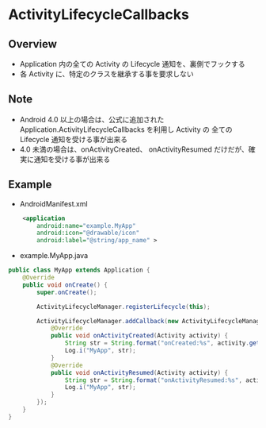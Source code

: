 # ActivityLifecycleCallbacks

## Overview
* Application 内の全ての Activity の Lifecycle 通知を、裏側でフックする
* 各 Activity に、特定のクラスを継承する事を要求しない


## Note
* Android 4.0 以上の場合は、公式に追加された Application.ActivityLifecycleCallbacks を利用し Activity の 全ての Lifecycle 通知を受ける事が出来る
* 4.0 未満の場合は、onActivityCreated、 onActivityResumed だけだが、確実に通知を受ける事が出来る


## Example
* AndroidManifest.xml
```xml
    <application
        android:name="example.MyApp"
        android:icon="@drawable/icon"
        android:label="@string/app_name" >
```

* example.MyApp.java
```java
public class MyApp extends Application {
	@Override
	public void onCreate() {
		super.onCreate();

		ActivityLifecycleManager.registerLifecycle(this);

		ActivityLifecycleManager.addCallback(new ActivityLifecycleManager.Callbacks() {
			@Override
			public void onActivityCreated(Activity activity) {
				String str = String.format("onCreated:%s", activity.getClass().getSimpleName());
				Log.i("MyApp", str);
			}
			@Override
			public void onActivityResumed(Activity activity) {
				String str = String.format("onActivityResumed:%s", activity.getClass().getSimpleName());
				Log.i("MyApp", str);
			}
		});
	}
}
```
